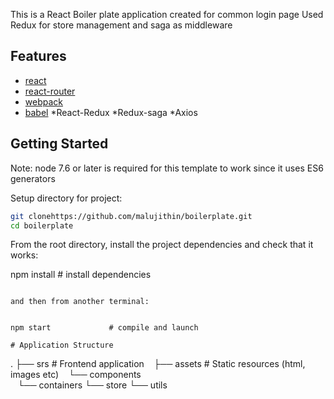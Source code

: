 This is a React Boiler plate application created for common login page
Used Redux for store management  and saga as middleware
## Features

* [react](https://github.com/facebook/react)
* [react-router](https://github.com/ReactTraining/react-router)
* [webpack](https://github.com/webpack/webpack)
* [babel](https://github.com/babel/babel)
*React-Redux
*Redux-saga
*Axios

## Getting Started

Note: node 7.6 or later is required for this template to work since it uses ES6 generators

Setup directory for project:

```bash
git clonehttps://github.com/malujithin/boilerplate.git
cd boilerplate
```

From the root directory, install the project dependencies and check that it works:


npm install           # install dependencies

```

and then from another terminal:


npm start             # compile and launch

# Application Structure

```
.
├── srs                            # Frontend application
   ├── assets                     # Static resources (html, images etc)
   └── components                  
   └── containers 
    └── store
    └── utils                    

